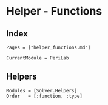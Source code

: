 # Helper - Functions

## Index

```@index
Pages = ["helper_functions.md"]
```

```@meta
CurrentModule = PeriLab
```

## Helpers

```@autodocs
Modules = [Solver.Helpers]
Order   = [:function, :type]
```
